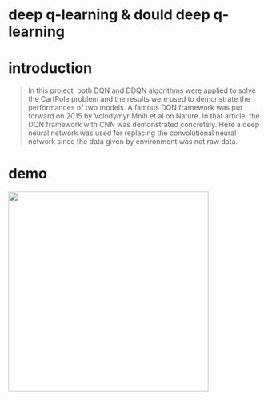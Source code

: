 # deep q-learning & dould deep q-learning


# introduction
> In this project, both DQN and DDQN algorithms were applied to solve the CartPole problem and the results were used to demonstrate the performances of two models. 
A famous DQN framework was put forward on 2015 by Volodymyr Mnih et al on Nature. 
In that article, the DQN framework with CNN was demonstrated concretely. Here a deep neural network was used for replacing the convolutional neural network since the data given by environment was not raw data.

# demo
<img src="https://github.com/liweiheng818/DQN/tree/master/src/video.gif" width="400" height="400" />
